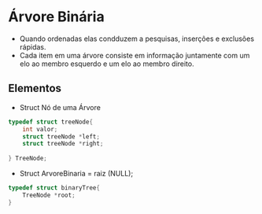 # Árvore Binária
- Quando ordenadas elas condduzem a pesquisas, inserções e exclusões rápidas.
- Cada item em uma árvore consiste em informação juntamente com um elo ao membro esquerdo e um elo ao membro direito.

## Elementos

- Struct Nó de uma Árvore
```C
typedef struct treeNode{
	int valor;
	struct treeNode *left;
	struct treeNode *right;
	
} TreeNode;
```

- Struct ArvoreBinaria = raiz (NULL);
```C
typedef struct binaryTree{
	TreeNode *root;
}
```